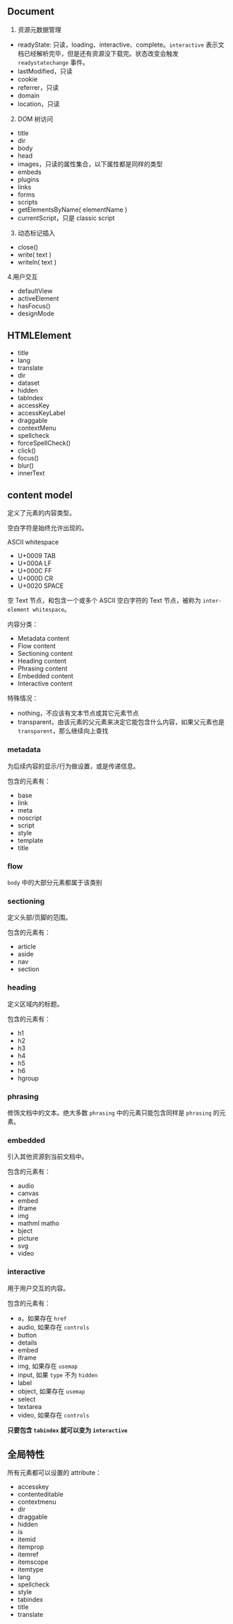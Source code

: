 ## Document
1. 资源元数据管理
- readyState: 只读，loading、interactive、complete。`interactive` 表示文档已经解析完毕，但是还有资源没下载完。状态改变会触发 `readystatechange` 事件。
- lastModified，只读
- cookie
- referrer，只读
- domain
- location，只读

2. DOM 树访问
- title
- dir
- body
- head
- images，只读的属性集合，以下属性都是同样的类型
- embeds
- plugins
- links
- forms
- scripts
- getElementsByName( elementName )
- currentScript，只是 classic script

3. 动态标记插入
- close()
- write( text )
- writeln( text )

4.用户交互
- defaultView
- activeElement
- hasFocus()
- designMode


## HTMLElement
- title
- lang
- translate
- dir
- dataset
- hidden
- tabIndex
- accessKey
- accessKeyLabel
- draggable
- contextMenu
- spellcheck
- forceSpellCheck()
- click()
- focus()
- blur()
- innerText

## content model

定义了元素的内容类型。

空白字符是始终允许出现的。

ASCII whitespace
- U+0009 TAB
- U+000A LF
- U+000C FF
- U+000D CR
- U+0020 SPACE

空 Text 节点，和包含一个或多个 ASCII 空白字符的 Text 节点，被称为 `inter-element whitespace`。

内容分类：
- Metadata content
- Flow content
- Sectioning content
- Heading content
- Phrasing content
- Embedded content
- Interactive content

特殊情况：
- nothing，不应该有文本节点或其它元素节点
- transparent，由该元素的父元素来决定它能包含什么内容，如果父元素也是 `transparent`，那么继续向上查找

### metadata

为后续内容的显示/行为做设置，或是传递信息。

包含的元素有：
- base
- link
- meta
- noscript
- script
- style
- template
- title

### flow

`body` 中的大部分元素都属于该类别

### sectioning

定义头部/页脚的范围。

包含的元素有：
- article
- aside
- nav
- section

### heading

定义区域内的标题。

包含的元素有：
- h1
- h2
- h3
- h4
- h5
- h6
- hgroup

### phrasing

修饰文档中的文本。绝大多数 `phrasing` 中的元素只能包含同样是 `phrasing` 的元素。

### embedded

引入其他资源到当前文档中。

包含的元素有：
- audio
- canvas
- embed
- iframe
- img
- mathml matho
- bject
- picture
- svg
- video

### interactive

用于用户交互的内容。

包含的元素有：
- a，如果存在 `href`
- audio, 如果存在 `controls`
- button
- details
- embed
- iframe
- img, 如果存在 `usemap`
- input, 如果 `type` 不为 `hidden`
- label
- object, 如果存在 `usemap`
- select
- textarea
- video, 如果存在 `controls`

**只要包含 `tabindex` 就可以变为 `interactive`**

## 全局特性 

所有元素都可以设置的 attribute：
- accesskey
- contenteditable
- contextmenu
- dir
- draggable
- hidden
- is
- itemid
- itemprop
- itemref
- itemscope
- itemtype
- lang
- spellcheck
- style
- tabindex
- title
- translate
